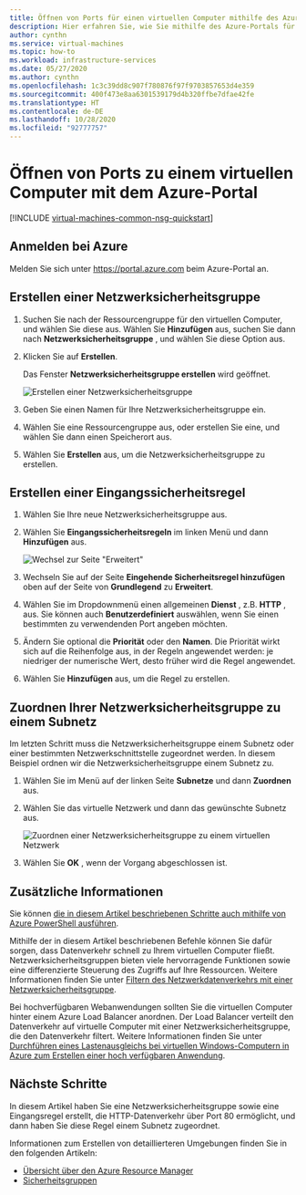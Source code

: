 ```yaml
---
title: Öffnen von Ports für einen virtuellen Computer mithilfe des Azure-Portals
description: Hier erfahren Sie, wie Sie mithilfe des Azure-Portals für Ihre VM einen Port öffnen bzw. einen Endpunkt erstellen.
author: cynthn
ms.service: virtual-machines
ms.topic: how-to
ms.workload: infrastructure-services
ms.date: 05/27/2020
ms.author: cynthn
ms.openlocfilehash: 1c3c39dd8c907f780876f97f9703857653d4e359
ms.sourcegitcommit: 400f473e8aa6301539179d4b320ffbe7dfae42fe
ms.translationtype: HT
ms.contentlocale: de-DE
ms.lasthandoff: 10/28/2020
ms.locfileid: "92777757"
---
```

# <a name="how-to-open-ports-to-a-virtual-machine-with-the-azure-portal"></a>Öffnen von Ports zu einem virtuellen Computer mit dem Azure-Portal
[!INCLUDE [virtual-machines-common-nsg-quickstart](../../../includes/virtual-machines-common-nsg-quickstart.md)]


## <a name="sign-in-to-azure"></a>Anmelden bei Azure
Melden Sie sich unter https://portal.azure.com beim Azure-Portal an.

## <a name="create-a-network-security-group"></a>Erstellen einer Netzwerksicherheitsgruppe

1. Suchen Sie nach der Ressourcengruppe für den virtuellen Computer, und wählen Sie diese aus. Wählen Sie **Hinzufügen** aus, suchen Sie dann nach **Netzwerksicherheitsgruppe** , und wählen Sie diese Option aus.

1. Klicken Sie auf **Erstellen**.

    Das Fenster **Netzwerksicherheitsgruppe erstellen** wird geöffnet.

    ![Erstellen einer Netzwerksicherheitsgruppe](./media/nsg-quickstart-portal/create-nsg.png)

1. Geben Sie einen Namen für Ihre Netzwerksicherheitsgruppe ein. 

1. Wählen Sie eine Ressourcengruppe aus, oder erstellen Sie eine, und wählen Sie dann einen Speicherort aus.

1. Wählen Sie **Erstellen** aus, um die Netzwerksicherheitsgruppe zu erstellen.

## <a name="create-an-inbound-security-rule"></a>Erstellen einer Eingangssicherheitsregel

1. Wählen Sie Ihre neue Netzwerksicherheitsgruppe aus. 

1. Wählen Sie **Eingangssicherheitsregeln** im linken Menü und dann **Hinzufügen** aus.

    ![Wechsel zur Seite "Erweitert"](./media/nsg-quickstart-portal/advanced.png)

1. Wechseln Sie auf der Seite **Eingehende Sicherheitsregel hinzufügen** oben auf der Seite von **Grundlegend** zu **Erweitert**. 

1. Wählen Sie im Dropdownmenü einen allgemeinen **Dienst** , z.B. **HTTP** , aus. Sie können auch **Benutzerdefiniert** auswählen, wenn Sie einen bestimmten zu verwendenden Port angeben möchten. 

1. Ändern Sie optional die **Priorität** oder den **Namen**. Die Priorität wirkt sich auf die Reihenfolge aus, in der Regeln angewendet werden: je niedriger der numerische Wert, desto früher wird die Regel angewendet.

1. Wählen Sie **Hinzufügen** aus, um die Regel zu erstellen.

## <a name="associate-your-network-security-group-with-a-subnet"></a>Zuordnen Ihrer Netzwerksicherheitsgruppe zu einem Subnetz

Im letzten Schritt muss die Netzwerksicherheitsgruppe einem Subnetz oder einer bestimmten Netzwerkschnittstelle zugeordnet werden. In diesem Beispiel ordnen wir die Netzwerksicherheitsgruppe einem Subnetz zu. 

1. Wählen Sie im Menü auf der linken Seite **Subnetze** und dann **Zuordnen** aus.

1. Wählen Sie das virtuelle Netzwerk und dann das gewünschte Subnetz aus.

    ![Zuordnen einer Netzwerksicherheitsgruppe zu einem virtuellen Netzwerk](./media/nsg-quickstart-portal/select-vnet-subnet.png)

1. Wählen Sie **OK** , wenn der Vorgang abgeschlossen ist.

## <a name="additional-information"></a>Zusätzliche Informationen

Sie können [die in diesem Artikel beschriebenen Schritte auch mithilfe von Azure PowerShell ausführen](nsg-quickstart-powershell.md).

Mithilfe der in diesem Artikel beschriebenen Befehle können Sie dafür sorgen, dass Datenverkehr schnell zu Ihrem virtuellen Computer fließt. Netzwerksicherheitsgruppen bieten viele hervorragende Funktionen sowie eine differenzierte Steuerung des Zugriffs auf Ihre Ressourcen. Weitere Informationen finden Sie unter [Filtern des Netzwerkdatenverkehrs mit einer Netzwerksicherheitsgruppe](../../virtual-network/tutorial-filter-network-traffic.md).

Bei hochverfügbaren Webanwendungen sollten Sie die virtuellen Computer hinter einem Azure Load Balancer anordnen. Der Load Balancer verteilt den Datenverkehr auf virtuelle Computer mit einer Netzwerksicherheitsgruppe, die den Datenverkehr filtert. Weitere Informationen finden Sie unter [Durchführen eines Lastenausgleichs bei virtuellen Windows-Computern in Azure zum Erstellen einer hoch verfügbaren Anwendung](tutorial-load-balancer.md).

## <a name="next-steps"></a>Nächste Schritte
In diesem Artikel haben Sie eine Netzwerksicherheitsgruppe sowie eine Eingangsregel erstellt, die HTTP-Datenverkehr über Port 80 ermöglicht, und dann haben Sie diese Regel einem Subnetz zugeordnet. 

Informationen zum Erstellen von detaillierteren Umgebungen finden Sie in den folgenden Artikeln:
- [Übersicht über den Azure Resource Manager](../../azure-resource-manager/management/overview.md)
- [Sicherheitsgruppen](../../virtual-network/network-security-groups-overview.md)
